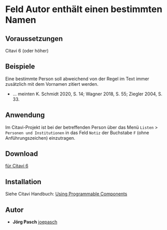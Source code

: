 # Feld Autor enthält einen bestimmten Namen

## Voraussetzungen
Citavi 6 (oder höher)

## Beispiele
Eine bestimmte Person soll abweichend von der Regel im Text immer zusätzlich mit dem Vornamen zitiert werden.

- ... meinten K. Schmidt 2020, S. 14; Wagner 2018, S. 55; Ziegler 2004, S. 33. 

## Anwendung
Im Citavi-Projekt ist bei der betreffenden Person über das Menü `Listen` > `Personen und Institutionen` in das Feld `Notiz` der Buchstabe `F` (ohne Anführungszeichen) einzutragen.

## Download
[für Citavi 6](CPS023_format_certain_persons_differently.cs)

## Installation
Siehe Citavi Handbuch: [Using Programmable Components](https://www.citavi.com/programmable_components)

## Autor

* **Jörg Pasch** [joepasch](https://github.com/joepasch)
